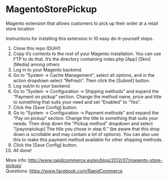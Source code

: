 # MagentoStorePickup
Magento extension that allows customers to pick up their order at a retail store location

Instructions for installing this extension in 10 easy do-it-yourself steps.
1. Clone this repo (DUH!)  
2. Copy it’s contents to the root of your Magento installation. You can use FTP to do that. It’s the directory containing index.php [App] [Skin] [Media] among others  
3. Log in to your Magento backend.  
4. Go to “System -> Cache Management”, select all options, and in the action dropdown select “Refresh”. Then click the [Submit] button.  
5. Log out/in to your backend.  
6. Go to “System -> Configuration -> Shipping methods” and expand the “Payment on pickup” section. Change the method name, price and title to something that suits your need and set “Enabled” to “Yes”.  
7. Click the [Save Config] button.  
8. Go to “System -> Configuration -> Payment methods” and expand the “Pay on pickup” section. Change the title to something that suits your needs. Then drop down the “Pickup method” dropdown and select “[payonpickup] The title you chose in step 6.” (be aware that this drop down is scrollable and may contain a lot of options). You can also use this to make this payment method available for other shipping methods.  
9. Click the [Save Config] button.  
10. All done!   
   
More info: http://www.rapidcommerce.eu/en/blog/2012/07/magento-store-pickup/  
Questions: https://www.facebook.com/RapidCommerce
